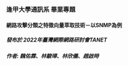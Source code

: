 ### 逢甲大學通訊系 畢業專題
#### 網路攻擊分類之特徵向量萃取技術－以SNMP為例
##### 發布於 2022年臺灣網際網路研討會TANET
##### 作者: 魏佑霖、林駿璋、林欣儀、趙啟時
